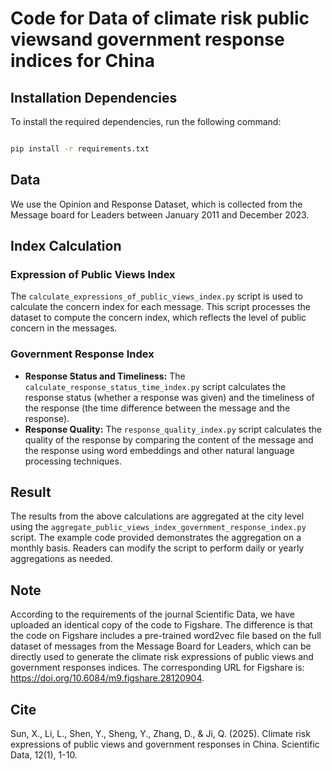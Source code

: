 # Code for Data of climate risk public viewsand government response indices for China
## Installation Dependencies
To install the required dependencies, run the following command:
```bash

pip install -r requirements.txt

```
## Data
We use the Opinion and Response Dataset, which is collected from the Message board for Leaders between January 2011 and December 2023.
## Index Calculation
### Expression of Public Views Index
The `calculate_expressions_of_public_views_index.py` script is used to calculate the concern index for each message. This script processes the dataset to compute the concern index, which reflects the level of public concern in the messages.
### Government Response Index
- **Response Status and Timeliness:**
The `calculate_response_status_time_index.py` script calculates the response status (whether a response was given) and the timeliness of the response (the time difference between the message and the response).
- **Response Quality:**
The `response_quality_index.py` script calculates the quality of the response by comparing the content of the message and the response using word embeddings and other natural language processing techniques.
## Result
The results from the above calculations are aggregated at the city level using the `aggregate_public_views_index_government_response_index.py` script. The example code provided demonstrates the aggregation on a monthly basis. Readers can modify the script to perform daily or yearly aggregations as needed.

## Note
According to the requirements of the journal Scientific Data, we have uploaded an identical copy of the code to Figshare. The difference is that the code on Figshare includes a pre-trained word2vec file based on the full dataset of messages from the Message Board for Leaders, which can be directly used to generate the climate risk expressions of public views and government responses indices. The corresponding URL for Figshare is: https://doi.org/10.6084/m9.figshare.28120904.

## Cite
Sun, X., Li, L., Shen, Y., Sheng, Y., Zhang, D., & Ji, Q. (2025). Climate risk expressions of public views and government responses in China. Scientific Data, 12(1), 1-10.
